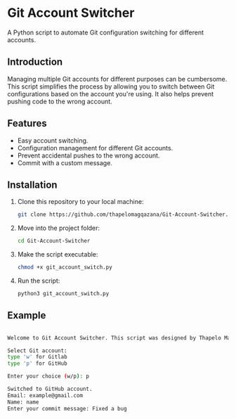 # Git Account Switcher

A Python script to automate Git configuration switching for different accounts.

## Introduction

Managing multiple Git accounts for different purposes can be cumbersome. This script simplifies the process by allowing you to switch between Git configurations based on the account you're using. It also helps prevent pushing code to the wrong account.

## Features

- Easy account switching.
- Configuration management for different Git accounts.
- Prevent accidental pushes to the wrong account.
- Commit with a custom message.

## Installation

1. Clone this repository to your local machine:

   ```bash
   git clone https://github.com/thapelomagqazana/Git-Account-Switcher.git

2. Move into the project folder:
    
    ```bash
    cd Git-Account-Switcher

3. Make the script executable:

    ```bash
    chmod +x git_account_switch.py

4. Run the script: 

    ```bash
    python3 git_account_switch.py

## Example

```bash

Welcome to Git Account Switcher. This script was designed by Thapelo Magqazana

Select Git account:
type 'w' for Gitlab
type 'p' for GitHub

Enter your choice (w/p): p

Switched to GitHub account.
Email: example@gmail.com
Name: name
Enter your commit message: Fixed a bug

